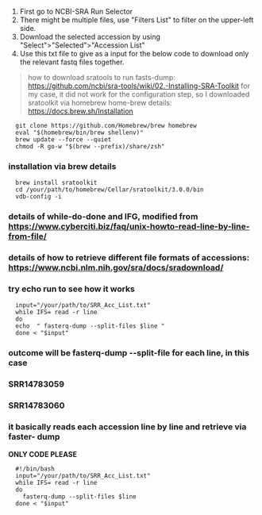 1.  First go to NCBI-SRA Run Selector
2.  There might be multiple files, use "Filters List" to filter on the upper-left side.
3.  Download the selected accession by using "Select">"Selected">"Accession List" 
4.  Use this txt file to give as a input for the below code to download only the relevant fastq files together.

> how to download sratools to run fasts-dump: https://github.com/ncbi/sra-tools/wiki/02.-Installing-SRA-Toolkit
> for my case, it did not work for the configuration step, so I downloaded sratoolkit via homebrew
> home-brew details: https://docs.brew.sh/Installation
```shell
  git clone https://github.com/Homebrew/brew homebrew
  eval "$(homebrew/bin/brew shellenv)"
  brew update --force --quiet
  chmod -R go-w "$(brew --prefix)/share/zsh"
```

### installation via brew details
```shell
  brew install sratoolkit
  cd /your/path/to/homebrew/Cellar/sratoolkit/3.0.0/bin
  vdb-config -i
```

### details of while-do-done and IFG, modified from https://www.cyberciti.biz/faq/unix-howto-read-line-by-line-from-file/

### details of how to retrieve different file formats of accessions: https://www.ncbi.nlm.nih.gov/sra/docs/sradownload/

### try echo run to see how it works
```shell
  input="/your/path/to/SRR_Acc_List.txt"
  while IFS= read -r line
  do
  echo	" fasterq-dump --split-files $line "
  done < "$input"
 ```

### outcome will be fasterq-dump --split-file for each line, in this case
### SRR14783059
### SRR14783060

### it basically reads each accession line by line and retrieve via faster- dump


********ONLY CODE PLEASE********

```shell
  #!/bin/bash
  input="/your/path/to/SRR_Acc_List.txt"
  while IFS= read -r line
  do
    fasterq-dump --split-files $line
  done < "$input"
```
